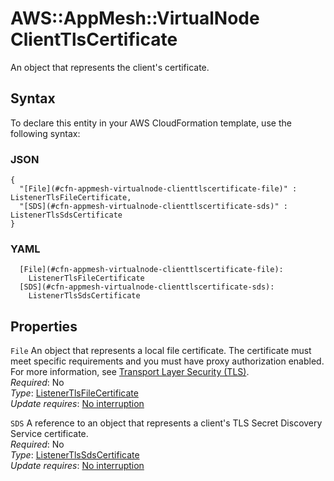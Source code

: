 # AWS::AppMesh::VirtualNode ClientTlsCertificate<a name="aws-properties-appmesh-virtualnode-clienttlscertificate"></a>

An object that represents the client's certificate\.

## Syntax<a name="aws-properties-appmesh-virtualnode-clienttlscertificate-syntax"></a>

To declare this entity in your AWS CloudFormation template, use the following syntax:

### JSON<a name="aws-properties-appmesh-virtualnode-clienttlscertificate-syntax.json"></a>

```
{
  "[File](#cfn-appmesh-virtualnode-clienttlscertificate-file)" : ListenerTlsFileCertificate,
  "[SDS](#cfn-appmesh-virtualnode-clienttlscertificate-sds)" : ListenerTlsSdsCertificate
}
```

### YAML<a name="aws-properties-appmesh-virtualnode-clienttlscertificate-syntax.yaml"></a>

```
  [File](#cfn-appmesh-virtualnode-clienttlscertificate-file):
    ListenerTlsFileCertificate
  [SDS](#cfn-appmesh-virtualnode-clienttlscertificate-sds):
    ListenerTlsSdsCertificate
```

## Properties<a name="aws-properties-appmesh-virtualnode-clienttlscertificate-properties"></a>

`File` <a name="cfn-appmesh-virtualnode-clienttlscertificate-file"></a>
An object that represents a local file certificate\. The certificate must meet specific requirements and you must have proxy authorization enabled\. For more information, see [Transport Layer Security \(TLS\)](https://docs.aws.amazon.com/app-mesh/latest/userguide/tls.html)\.  
_Required_: No  
_Type_: [ListenerTlsFileCertificate](aws-properties-appmesh-virtualnode-listenertlsfilecertificate.md)  
_Update requires_: [No interruption](https://docs.aws.amazon.com/AWSCloudFormation/latest/UserGuide/using-cfn-updating-stacks-update-behaviors.html#update-no-interrupt)

`SDS` <a name="cfn-appmesh-virtualnode-clienttlscertificate-sds"></a>
A reference to an object that represents a client's TLS Secret Discovery Service certificate\.  
_Required_: No  
_Type_: [ListenerTlsSdsCertificate](aws-properties-appmesh-virtualnode-listenertlssdscertificate.md)  
_Update requires_: [No interruption](https://docs.aws.amazon.com/AWSCloudFormation/latest/UserGuide/using-cfn-updating-stacks-update-behaviors.html#update-no-interrupt)
